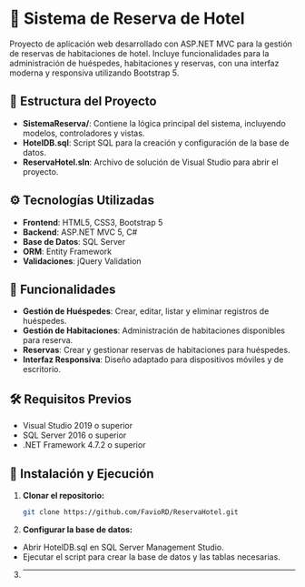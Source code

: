 # 🏨 Sistema de Reserva de Hotel

Proyecto de aplicación web desarrollado con ASP.NET MVC para la gestión de reservas de habitaciones de hotel. Incluye funcionalidades para la administración de huéspedes, habitaciones y reservas, con una interfaz moderna y responsiva utilizando Bootstrap 5.

## 📂 Estructura del Proyecto

- **SistemaReserva/**: Contiene la lógica principal del sistema, incluyendo modelos, controladores y vistas.
- **HotelDB.sql**: Script SQL para la creación y configuración de la base de datos.
- **ReservaHotel.sln**: Archivo de solución de Visual Studio para abrir el proyecto.

## ⚙️ Tecnologías Utilizadas

- **Frontend**: HTML5, CSS3, Bootstrap 5
- **Backend**: ASP.NET MVC 5, C#
- **Base de Datos**: SQL Server
- **ORM**: Entity Framework
- **Validaciones**: jQuery Validation

## 🚀 Funcionalidades

- **Gestión de Huéspedes**: Crear, editar, listar y eliminar registros de huéspedes.
- **Gestión de Habitaciones**: Administración de habitaciones disponibles para reserva.
- **Reservas**: Crear y gestionar reservas de habitaciones para huéspedes.
- **Interfaz Responsiva**: Diseño adaptado para dispositivos móviles y de escritorio.

## 🛠️ Requisitos Previos

- Visual Studio 2019 o superior
- SQL Server 2016 o superior
- .NET Framework 4.7.2 o superior

## 🧪 Instalación y Ejecución

1. **Clonar el repositorio:**

   ```bash
   git clone https://github.com/FavioRD/ReservaHotel.git
   ```

2. **Configurar la base de datos:**
   
- Abrir HotelDB.sql en SQL Server Management Studio.
- Ejecutar el script para crear la base de datos y las tablas necesarias.

3. ****
